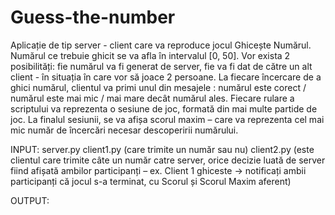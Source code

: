 # Guess-the-number

Aplicație de tip server - client care va reproduce jocul Ghicește Numărul. Numărul ce trebuie ghicit se va afla în intervalul [0, 50]. Vor exista 2 posibilități: fie numărul va fi generat de server, fie va fi dat de către un alt client - în situația în care vor să joace 2 persoane. La fiecare încercare de a ghici numărul, clientul va primi unul din mesajele : numărul este corect / numărul este mai mic / mai mare decât numărul ales. Fiecare rulare a scriptului va reprezenta o sesiune de joc, formată din mai multe partide de joc. La finalul sesiunii, se va afișa scorul maxim – care va reprezenta cel mai mic număr de încercări necesar descoperirii numărului.

INPUT: server.py
client1.py (care trimite un număr sau nu)
client2.py (este clientul care trimite câte un număr catre server, orice decizie luată de server fiind afișată ambilor participanți – ex. Client 1 ghiceste -> notificați ambii participanți că jocul s-a terminat, cu Scorul și Scorul Maxim aferent)

OUTPUT: 
